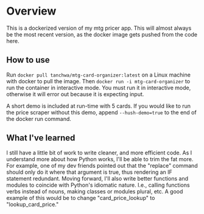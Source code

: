 # Overview 
This is a dockerized version of my mtg pricer app. This will almost always be the most recent version, as the docker image gets pushed from the code here.

## How to use
Run `docker pull tanchwa/mtg-card-organizer:latest` on a Linux machine with docker to pull the image. Then `docker run -i mtg-card-organizer` to run the container in interactive mode.
You must run it in interactive mode, otherwise it will error out because it is expecting input.

A short demo is included at run-time with 5 cards. If you would like to run the price scraper without this demo, append `--hush-demo=true` to the end of the docker run command. 

## What I've learned
I still have a little bit of work to write cleaner, and more efficient code. As I understand more about how Python works, I'll be able to trim the fat more. For example, one of my dev friends pointed out that the "replace" command should only do it where that argument is true, thus rendering an IF statement redundant. Moving forward, I'll also write better functions and modules to coincide with Python's idiomatic nature. I.e., calling functions verbs instead of nouns, making classes or modules plural, etc. A good example of this would be to change "card_price_lookup" to "lookup_card_price." 
